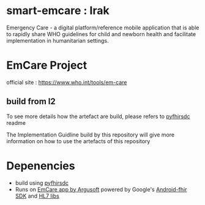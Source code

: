 # smart-emcare : Irak
Emergency Care - a digital platform/reference mobile application that is able to rapidly share WHO guidelines for child and newborn health and facilitate implementation in humanitarian settings.


# EmCare Project

official site : https://www.who.int/tools/em-care


## build from l2

To see more details how the artefact are build, please refers to [pyfhirsdc](https://github.com/SwissTPH/pyfhirsdc) readme

The Implementation Guidline build by this repository will give more information on how to use the artefacts of this repository


# Depenencies

- build using [pyfhirsdc](https://github.com/SwissTPH/pyfhirsdc)
- Runs on [EmCare app by Argusoft](https://argusgit.argusoft.com/who-public/emcare) powered by Google's [Android-fhir SDK](https://github.com/google/android-fhir) and [HL7 libs](https://github.com/HL7)